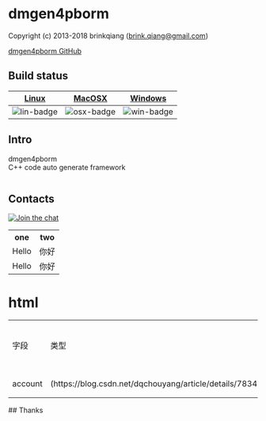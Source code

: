 # dmgen4pborm

Copyright (c) 2013-2018 brinkqiang (brink.qiang@gmail.com)

[dmgen4pborm GitHub](https://github.com/brinkqiang/dmgen4pborm)

## Build status
| [Linux][lin-link] | [MacOSX][osx-link] | [Windows][win-link] |
| :---------------: | :----------------: | :-----------------: |
| ![lin-badge]      | ![osx-badge]       | ![win-badge]        |

[lin-badge]: https://travis-ci.org/brinkqiang/dmgen4pborm.svg?branch=master "Travis build status"
[lin-link]:  https://travis-ci.org/brinkqiang/dmgen4pborm "Travis build status"
[osx-badge]: https://travis-ci.org/brinkqiang/dmgen4pborm.svg?branch=master "Travis build status"
[osx-link]:  https://travis-ci.org/brinkqiang/dmgen4pborm "Travis build status"
[win-badge]: https://ci.appveyor.com/api/projects/status/github/brinkqiang/dmgen4pborm?branch=master&svg=true "AppVeyor build status"
[win-link]:  https://ci.appveyor.com/project/brinkqiang/dmgen4pborm "AppVeyor build status"

## Intro
dmgen4pborm  
C++ code auto generate framework
```cpp
```
## Contacts
[![Join the chat](https://badges.gitter.im/brinkqiang/dmgen4pborm/Lobby.svg)](https://gitter.im/brinkqiang/dmgen4pborm)
<div>
    <table border="0">
	  <tr>
	    <th>one</th>
	    <th>two</th>
	  </tr>
	  <tr>
	    <td>Hello</td>
	    <td>你好</td>
	  </tr>
      <tr>
	    <td>Hello</td>
	    <td>你好</td>
	  </tr>
    </table>
</div>

# html
<table>
    <tr>
        <td>字段</td>
        <td>类型</td>
        <td>是否必选</td>
        <td>可为空</td>
        <td>默认值</td>
        <td>说明</td>
        <td>示例</td>
    </tr>
    <tr>
        <td>account</td>
        <td>(https://blog.csdn.net/dqchouyang/article/details/78345742)</td>
        <td>Y</td>
        <td>N</td>
        <td></td>
        <td>账号</td>
        <td>zhangli@test.com</td>
    </tr>
</table>
## Thanks
